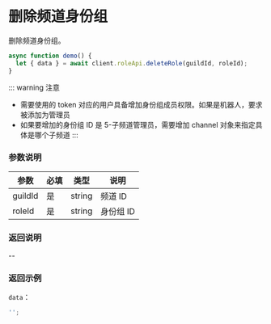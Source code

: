 # 删除频道身份组

删除频道身份组。

```javascript
async function demo() {
  let { data } = await client.roleApi.deleteRole(guildId, roleId);
}
```

::: warning 注意

- 需要使用的 token 对应的用户具备增加身份组成员权限。如果是机器人，要求被添加为管理员
- 如果要增加的身份组 ID 是 5-子频道管理员，需要增加 channel 对象来指定具体是哪个子频道
  :::

### 参数说明

| 参数    | 必填 | 类型   | 说明      |
| ------- | ---- | ------ | --------- |
| guildId | 是   | string | 频道 ID   |
| roleId  | 是   | string | 身份组 ID |

### 返回说明

--

### 返回示例

`data`：

```js
'';
```
